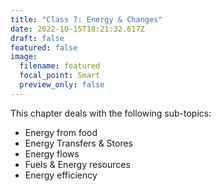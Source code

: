 ```yaml
---
title: "Class 7: Energy & Changes"
date: 2022-10-15T18:21:32.617Z
draft: false
featured: false
image:
  filename: featured
  focal_point: Smart
  preview_only: false
---
```

T﻿his chapter deals with the following sub-topics:

* E﻿nergy from food
* E﻿nergy Transfers & Stores
* E﻿nergy flows 
* F﻿uels & Energy resources
* E﻿nergy efficiency